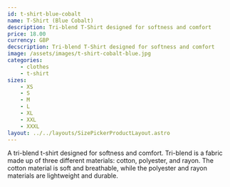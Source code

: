 ```yaml
---
id: t-shirt-blue-cobalt
name: T-Shirt (Blue Cobalt)
description: Tri-blend T-Shirt designed for softness and comfort
price: 18.00
currency: GBP
decscription: Tri-blend T-Shirt designed for softness and comfort
image: /assets/images/t-shirt-cobalt-blue.jpg
categories:
    - clothes
    - t-shirt
sizes:
    - XS
    - S
    - M
    - L
    - XL
    - XXL
    - XXXL
layout: ../../layouts/SizePickerProductLayout.astro
---
```


A tri-blend t-shirt designed for softness and comfort. Tri-blend is a fabric made up of three different materials: cotton, polyester, and rayon. The cotton material is soft and breathable, while the polyester and rayon materials are lightweight and durable.